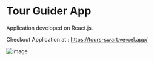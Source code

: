 # Tour Guider App

Application developed on React.js.

Checkout Application at : https://tours-swart.vercel.app/

![image](https://user-images.githubusercontent.com/107784718/182147840-4a3c2f81-9380-41b2-aeb0-ef878ba9f90c.png)
